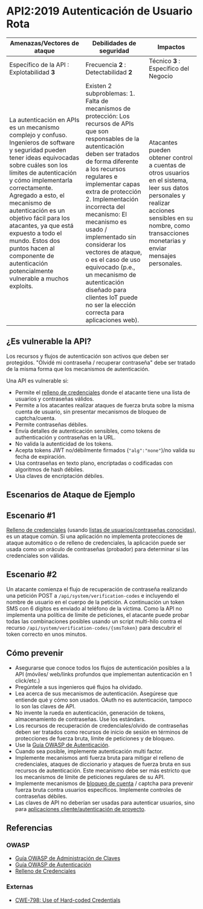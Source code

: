 API2:2019 Autenticación de Usuario Rota
=======================================

| Amenazas/Vectores de ataque | Debilidades de seguridad | Impactos |
| - | - | - |
| Específico de la API : Explotabilidad **3** | Frecuencia **2** : Detectabilidad **2** | Técnico **3** : Específico del Negocio |
| La autenticación en APIs es un mecanismo complejo y confuso. Ingenieros de software y seguridad pueden tener ideas equivocadas sobre cuáles son los límites de autenticación y cómo implementarla correctamente. Agregado a esto, el mecanismo de autenticación es un objetivo fácil para los atacantes, ya que está expuesto a todo el mundo. Estos dos puntos hacen al componente de autenticación potencialmente vulnerable a muchos exploits. | Existen 2 subproblemas: 1. Falta de mecanismos de protección: Los recursos de APIs que son responsables de la autenticación deben ser tratados de forma diferente a los recursos regulares e implementar capas extra de protección 2. Implementación incorrecta del mecanismo: El mecanismo es usado / implementado sin considerar los vectores de ataque, o es el caso de uso equivocado (p.e., un mecanismo de autenticación diseñado para clientes IoT puede no ser la elección correcta para aplicaciones web). | Atacantes pueden obtener control a cuentas de otros usuarios en el sistema, leer sus datos personales y realizar acciones sensibles en su nombre, como transacciones monetarias y enviar mensajes personales. |

## ¿Es vulnerable la API?

Los recursos y flujos de autenticación son activos que deben ser protegidos. "Olvidé mi contraseña / recuperar contraseña" debe ser tratado de la misma forma que los mecanismos de autenticación.

Una API es vulnerable si:
* Permite el [relleno de credenciales][1] donde el atacante tiene una lista de usuarios y contraseñas válidos.
* Permite a los atacantes realizar ataques de fuerza bruta sobre la misma cuenta de usuario, sin presentar mecanismos de bloqueo de captcha/cuenta.
* Permite contraseñas débiles.
* Envía detalles de autenticación sensibles, como tokens de authenticación y contraseñas en la URL.
* No valida la autenticidad de los tokens.
* Acepta tokens JWT no/débilmente firmados (`"alg":"none"`)/no valida su fecha de expiración.
* Usa contraseñas en texto plano, encriptadas o codificadas con algoritmos de hash débiles.
* Usa claves de encriptación débiles.

## Escenarios de Ataque de Ejemplo

## Escenario #1

[Relleno de credenciales][1] (usando [listas de usuarios/contraseñas conocidas][2]), es un ataque común.
Si una aplicación no implementa protecciones de ataque automático o de relleno de credenciales,
la aplicación puede ser usada como un oráculo de contraseñas (probador) para determinar si las credenciales son válidas.

## Escenario #2

Un atacante comienza el flujo de recuperación de contraseña realizando una petición POST a `/api/system/verification-codes`
e incluyendo el nombre de usuario en el cuerpo de la petición.
A continuación un token SMS con 6 dígitos es enviado al teléfono de la víctima.
Como la API no implementa una política de límite de peticiones, el atacante puede probar todas las combinaciones posibles usando
un script multi-hilo contra el recurso `/api/system/verification-codes/{smsToken}` para descubrir el token correcto en unos minutos.

## Cómo prevenir

* Asegurarse que conoce todos los flujos de autenticación posibles a la API (móviles/
  web/links profundos que implementan autenticación en 1 click/etc.)
* Pregúntele a sus ingenieros qué flujos ha olvidado.
* Lea acerca de sus mecanismos de autenticación. Asegúrese que entiende qué y cómo son usados.
  OAuth no es autenticación, tampoco lo son las claves de API.
* No invente la rueda en autenticación, generación de tokens, almacenamiento de contraseñas. Use los estándars.
* Los recursos de recuperación de credenciales/olvido de contraseñas deben ser tratados como recursos de
  inicio de sesión en términos de protecciones de fuerza bruta, límite de peticiones y de bloqueo.
* Use la [Guía OWASP de Autenticación][3].
* Cuando sea posible, implemente autenticación multi factor.
* Implemente mecanismos anti fuerza bruta para mitigar el relleno de credenciales, ataques de diccionario y
  ataques de fuerza bruta en sus recursos de autenticación.
  Este mecanismo debe ser más estricto que los mecanismos de límite de peticiones regulares de su API.
* Implemente mecanismos de [bloqueo de cuenta][4] / captcha para prevenir fuerza bruta contra usuarios específicos.
  Implemente controles de contraseñas débiles.
* Las claves de API no deberían ser usadas para autenticar usuarios, sino para [aplicaciones cliente/autenticación de proyecto][5].

## Referencias

### OWASP

* [Guía OWASP de Administración de Claves][6]
* [Guía OWASP de Autenticación][3]
* [Relleno de Credenciales][1]

### Externas

* [CWE-798: Use of Hard-coded Credentials][7]

[1]: https://www.owasp.org/index.php/Credential_stuffing
[2]: https://github.com/danielmiessler/SecLists
[3]: https://cheatsheetseries.owasp.org/cheatsheets/Authentication_Cheat_Sheet.html
[4]: https://www.owasp.org/index.php/Testing_for_Weak_lock_out_mechanism_(OTG-AUTHN-003)
[5]: https://cloud.google.com/endpoints/docs/openapi/when-why-api-key
[6]: https://www.owasp.org/index.php/Key_Management_Cheat_Sheet
[7]: https://cwe.mitre.org/data/definitions/798.html
